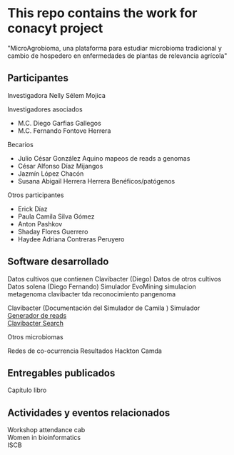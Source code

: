 # This repo contains the work for conacyt project  
"MicroAgrobioma, una plataforma para estudiar microbioma tradicional y cambio de hospedero en enfermedades de plantas de relevancia agrícola"

## Participantes  
Investigadora 
Nelly Sélem Mojica  

Investigadores asociados  
- M.C. Diego Garfias Gallegos  
- M.C. Fernando Fontove Herrera   

Becarios  
- Julio César González Aquino mapeos de reads a genomas
- César Alfonso Díaz Mijangos
- Jazmín López Chacón 
- Susana Abigail Herrera Herrera Benéficos/patógenos

Otros participantes  
- Erick Díaz   
- Paula Camila Silva Gómez  
- Anton Pashkov   
- Shaday Flores Guerrero   
- Haydee Adriana Contreras Peruyero  

## Software desarrollado  

Datos cultivos que contienen Clavibacter (Diego)
Datos de otros cultivos 
Datos solena (Diego Fernando)
Simulador
 EvoMining simulacion metagenoma clavibacter
tda reconocimiento
 pangenoma
	
Clavibacter	
(Documentación del Simulador de Camila )
 Simulador 	
[Generador de reads](https://github.com/CamilaSilva1995/Tesis_Maestria/tree/main/Generador_de_reads)  
[Clavibacter Search](https://bedxxe.github.io/clavibacter/)  

Otros microbiomas

Redes de co-ocurrencia
Resultados Hackton Camda	
		
## Entregables publicados  
Capítulo libro  
## Actividades y eventos relacionados  
Workshop attendance 
cab  
Women in bioinformatics  
ISCB  
